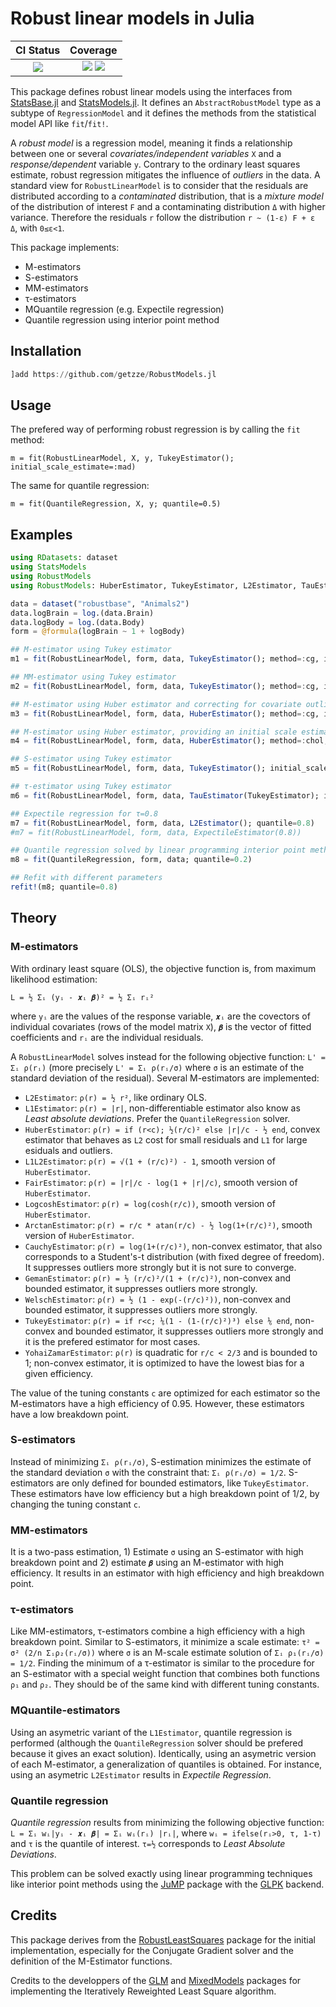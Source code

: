 # Robust linear models in Julia

| CI Status | Coverage |
|:------------------:|:-----------------:|
| [![][travis-img]][travis-url] | [![][coveralls-img]][coveralls-url] [![][codecov-img]][codecov-url] |

[travis-img]: https://img.shields.io/travis/com/getzze/RobustModels.jl?label=Travis&logo=travis
[travis-url]: https://travis-ci.com/getzze/RobustModels.jl

[coveralls-img]: https://img.shields.io/coveralls/github/getzze/RobustModels.jl?label=Coveralls&logo=coveralls
[coveralls-url]: https://coveralls.io/github/getzze/RobustModels.jl?branch=master

[codecov-img]: https://img.shields.io/codecov/c/github/getzze/RobustModels.jl?label=Codecov&logo=codecov
[codecov-url]: https://codecov.io/gh/getzze/RobustModels.jl/branch/master


This package defines robust linear models using the interfaces from [StatsBase.jl](https://github.com/JuliaStats/StatsBase.jl) and [StatsModels.jl](https://github.com/JuliaStats/StatsModels.jl). It defines an `AbstractRobustModel` type as a subtype of `RegressionModel` and it defines the methods from the statistical model API like `fit`/`fit!`.

A _robust model_ is a regression model, meaning it finds a relationship between one or several _covariates/independent variables_ `X` and a _response/dependent_ variable `y`. Contrary to the ordinary least squares estimate, robust regression mitigates the influence of _outliers_ in the data.
A standard view for `RobustLinearModel` is to consider that the residuals are distributed according to a _contaminated_ distribution, that is a _mixture model_ of the distribution of interest `F` and a contaminating distribution `Δ` with higher variance. Therefore the residuals `r` follow the distribution `r ~ (1-ε) F + ε Δ`, with `0≤ε<1`.

This package implements:
* M-estimators
* S-estimators
* MM-estimators
* τ-estimators
* MQuantile regression (e.g. Expectile regression)
* Quantile regression using interior point method

## Installation

```julia
]add https://github.com/getzze/RobustModels.jl
```

## Usage

The prefered way of performing robust regression is by calling the `fit` method:

`m = fit(RobustLinearModel, X, y, TukeyEstimator(); initial_scale_estimate=:mad)`

The same for quantile regression:

`m = fit(QuantileRegression, X, y; quantile=0.5)`

## Examples

```julia
using RDatasets: dataset
using StatsModels
using RobustModels
using RobustModels: HuberEstimator, TukeyEstimator, L2Estimator, TauEstimator

data = dataset("robustbase", "Animals2")
data.logBrain = log.(data.Brain)
data.logBody = log.(data.Body)
form = @formula(logBrain ~ 1 + logBody)

## M-estimator using Tukey estimator
m1 = fit(RobustLinearModel, form, data, TukeyEstimator(); method=:cg, initial_scale_estimate=:mad)

## MM-estimator using Tukey estimator
m2 = fit(RobustLinearModel, form, data, TukeyEstimator(); method=:cg, initial_scale_estimate=:mad, kind=:MMestimate)

## M-estimator using Huber estimator and correcting for covariate outliers using leverage
m3 = fit(RobustLinearModel, form, data, HuberEstimator(); method=:cg, initial_scale_estimate=:mad, correct_leverage=true)

## M-estimator using Huber estimator, providing an initial scale estimate and using Cholesky method of solving.
m4 = fit(RobustLinearModel, form, data, HuberEstimator(); method=:chol, initial_scale_estimate=15.0)

## S-estimator using Tukey estimator
m5 = fit(RobustLinearModel, form, data, TukeyEstimator(); initial_scale_estimate=:mad, kind=:Sestimate)

## τ-estimator using Tukey estimator
m6 = fit(RobustLinearModel, form, data, TauEstimator(TukeyEstimator); initial_scale_estimate=:mad, kind=:Tauestimate)

## Expectile regression for τ=0.8
m7 = fit(RobustLinearModel, form, data, L2Estimator(); quantile=0.8)
#m7 = fit(RobustLinearModel, form, data, ExpectileEstimator(0.8))

## Quantile regression solved by linear programming interior point method
m8 = fit(QuantileRegression, form, data; quantile=0.2)

## Refit with different parameters
refit!(m8; quantile=0.8)

```

## Theory

### M-estimators
With ordinary least square (OLS), the objective function is, from maximum likelihood estimation:

`L = ½ Σᵢ (yᵢ - 𝒙ᵢ 𝜷)² = ½ Σᵢ rᵢ²`

where `yᵢ` are the values of the response variable, `𝒙ᵢ` are the covectors of individual covariates (rows of the model matrix `X`), `𝜷` is the vector of fitted coefficients and `rᵢ` are the individual residuals.

A `RobustLinearModel` solves instead for the following objective function: `L' = Σᵢ ρ(rᵢ)` (more precisely `L' = Σᵢ ρ(rᵢ/σ)` where `σ` is an estimate of the standard deviation of the residual). Several M-estimators are implemented:
- `L2Estimator`: `ρ(r) = ½ r²`, like ordinary OLS.
- `L1Estimator`: `ρ(r) = |r|`, non-differentiable estimator also know as _Least absolute deviations_. Prefer the `QuantileRegression` solver.
- `HuberEstimator`: `ρ(r) = if (r<c); ½(r/c)² else |r|/c - ½ end`, convex estimator that behaves as `L2` cost for small residuals and `L1` for large esiduals and outliers.
- `L1L2Estimator`: `ρ(r) = √(1 + (r/c)²) - 1`, smooth version of `HuberEstimator`.
- `FairEstimator`: `ρ(r) = |r|/c - log(1 + |r|/c)`, smooth version of `HuberEstimator`.
- `LogcoshEstimator`: `ρ(r) = log(cosh(r/c))`, smooth version of `HuberEstimator`.
- `ArctanEstimator`: `ρ(r) = r/c * atan(r/c) - ½ log(1+(r/c)²)`, smooth version of `HuberEstimator`.
- `CauchyEstimator`: `ρ(r) = log(1+(r/c)²)`, non-convex estimator, that also corresponds to a Student's-t distribution (with fixed degree of freedom). It suppresses outliers more strongly but it is not sure to converge.
- `GemanEstimator`: `ρ(r) = ½ (r/c)²/(1 + (r/c)²)`, non-convex and bounded estimator, it suppresses outliers more strongly.
- `WelschEstimator`: `ρ(r) = ½ (1 - exp(-(r/c)²))`, non-convex and bounded estimator, it suppresses outliers more strongly.
- `TukeyEstimator`: `ρ(r) = if r<c; ⅙(1 - (1-(r/c)²)³) else ⅙ end`, non-convex and bounded estimator, it suppresses outliers more strongly and it is the prefered estimator for most cases.
- `YohaiZamarEstimator`: `ρ(r)` is quadratic for `r/c < 2/3` and is bounded to 1; non-convex estimator, it is optimized to have the lowest bias for a given efficiency.

The value of the tuning constants `c` are optimized for each estimator so the M-estimators have a high efficiency of 0.95. However, these estimators have a low breakdown point.

### S-estimators
Instead of minimizing `Σᵢ ρ(rᵢ/σ)`, S-estimation minimizes the estimate of the standard deviation `σ` with the constraint that: `Σᵢ ρ(rᵢ/σ) = 1/2`.
S-estimators are only defined for bounded estimators, like `TukeyEstimator`.
These estimators have low efficiency but a high breakdown point of 1/2, by changing the tuning constant `c`.

### MM-estimators
It is a two-pass estimation, 1) Estimate `σ` using an S-estimator with high breakdown point and 2) estimate `𝜷` using an M-estimator with high efficiency.
It results in an estimator with high efficiency and high breakdown point.

### τ-estimators
Like MM-estimators, τ-estimators combine a high efficiency with a high breakdown point. Similar to S-estimators, it minimize a scale estimate:
`τ² = σ² (2/n Σᵢρ₂(rᵢ/σ))` where `σ` is an M-scale estimate solution of `Σᵢ ρ₁(rᵢ/σ) = 1/2`.
Finding the minimum of a τ-estimator is similar to the procedure for an S-estimator with a special weight function
that combines both functions `ρ₁` and `ρ₂`. They should be of the same kind with different tuning constants.

### MQuantile-estimators
Using an asymetric variant of the `L1Estimator`, quantile regression is performed (although the `QuantileRegression` solver should be prefered because it gives an exact solution). Identically, using an asymetric version of each M-estimator, a generalization of quantiles is obtained. For instance, using an asymetric `L2Estimator` results in _Expectile Regression_.

### Quantile regression
_Quantile regression_ results from minimizing the following objective function:
`L = Σᵢ wᵢ|yᵢ - 𝒙ᵢ 𝜷| = Σᵢ wᵢ(rᵢ) |rᵢ|`,
where `wᵢ = ifelse(rᵢ>0, τ, 1-τ)` and `τ` is the quantile of interest. `τ=½` corresponds to _Least Absolute Deviations_.

This problem can be solved exactly using linear programming techniques like interior point methods using the [JuMP](https://github.com/JuliaOpt/JuMP.jl) package with the [GLPK](https://github.com/JuliaOpt/GLPK.jl) backend.


## Credits

This package derives from the [RobustLeastSquares](https://github.com/FugroRoames/RobustLeastSquares.jl) package for the initial implementation, especially for the Conjugate Gradient solver and the definition of the M-Estimator functions.

Credits to the developpers of the [GLM](https://github.com/JuliaStats/GLM.jl) and [MixedModels](https://github.com/JuliaStats/MixedModels.jl) packages for implementing the Iteratively Reweighted Least Square algorithm.

